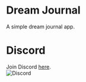 
# Dream Journal
A simple dream journal app.
# Discord
Join Discord [here](https://discord.gg/WSx3YdJ).<br>
![Discord](https://img.shields.io/discord/741272665318228068?label=Discord)
